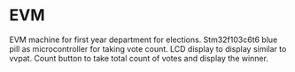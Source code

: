 # EVM
EVM machine for first year department for elections.
Stm32f103c6t6 blue pill as microcontroller for taking vote count.
LCD display to display similar to vvpat.
Count button to take total count of votes and display the winner.
